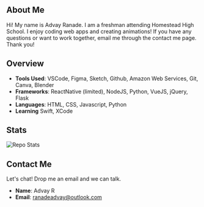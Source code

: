 ## About Me
Hi! My name is Advay Ranade. I am a freshman attending Homestead High School. I enjoy coding web apps and creating animations! If you have any questions or want to work together, email me through the contact me page. Thank you!

## Overview
 * **Tools Used**: VSCode, Figma, Sketch, Github, Amazon Web Services, Git, Canva, Blender
 * **Frameworks**: ReactNative (limited), NodeJS, Python, VueJS, jQuery, Flask
 * **Languages**: HTML, CSS, Javascript, Python
 * **Learning** Swift, XCode

## Stats
![Repo Stats](https://github-readme-stats.vercel.app/api/top-langs/?username=advayranade&theme=black-green)
 
## Contact Me
Let's chat! Drop me an email and we can talk. 
* **Name**: Advay R
* **Email**: ranadeadvay@outlook.com
